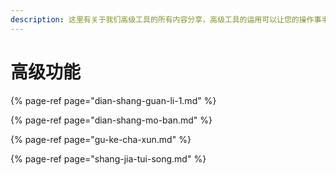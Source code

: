 ```yaml
---
description: 这里有关于我们高级工具的所有内容分享，高级工具的运用可以让您的操作事半功倍哦。
---
```


# 高级功能

{% page-ref page="dian-shang-guan-li-1.md" %}

{% page-ref page="dian-shang-mo-ban.md" %}

{% page-ref page="gu-ke-cha-xun.md" %}

{% page-ref page="shang-jia-tui-song.md" %}

